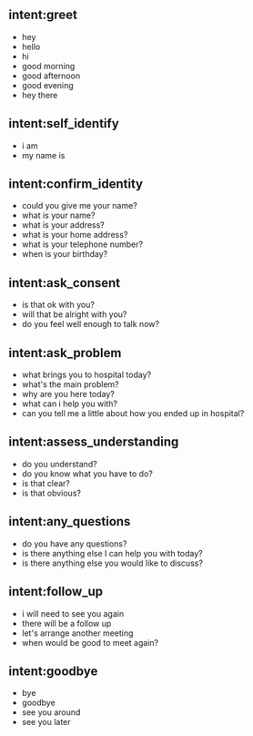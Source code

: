 ## intent:greet
- hey
- hello
- hi
- good morning
- good afternoon
- good evening
- hey there

## intent:self_identify
- i am
- my name is

## intent:confirm_identity
- could you give me your name?
- what is your name?
- what is your address?
- what is your home address?
- what is your telephone number?
- when is your birthday?

## intent:ask_consent
- is that ok with you?
- will that be alright with you?
- do you feel well enough to talk now?

## intent:ask_problem
- what brings you to hospital today?
- what's the main problem?
- why are you here today?
- what can i help you with?
- can you tell me a little about how you ended up in hospital?

## intent:assess_understanding
- do you understand?
- do you know what you have to do?
- is that clear?
- is that obvious?

## intent:any_questions
- do you have any questions?
- is there anything else I can help you with today?
- is there anything else you would like to discuss?

## intent:follow_up
- i will need to see you again
- there will be a follow up
- let's arrange another meeting
- when would be good to meet again?

## intent:goodbye
- bye
- goodbye
- see you around
- see you later